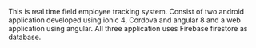This is real time field employee tracking system. Consist of two android application developed using ionic 4, Cordova and angular 8 and a web application using angular.  All three application uses Firebase firestore as database.
